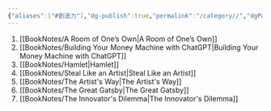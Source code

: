 ```yaml
---
{"aliases":["#創造力"],"dg-publish":true,"permalink":"/category//","dgPassFrontmatter":true,"created":"2024-11-28T14:09:59.451+08:00","updated":"2024-11-28T14:36:21.667+08:00"}
---
```


1. [[BookNotes/A Room of One’s Own\|A Room of One’s Own]]
2. [[BookNotes/Building Your Money Machine with ChatGPT\|Building Your Money Machine with ChatGPT]]
3. [[BookNotes/Hamlet\|Hamlet]]
4. [[BookNotes/Steal Like an Artist\|Steal Like an Artist]]
5. [[BookNotes/The Artist's Way\|The Artist's Way]]
6. [[BookNotes/The Great Gatsby\|The Great Gatsby]]
7. [[BookNotes/The Innovator's Dilemma\|The Innovator's Dilemma]]